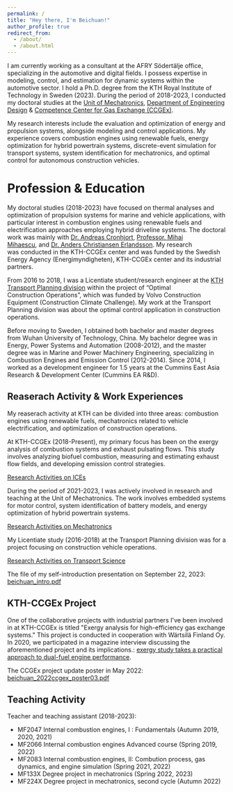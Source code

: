 ```yaml
---
permalink: /
title: "Hey there, I'm Beichuan!"
author_profile: true
redirect_from: 
  - /about/
  - /about.html
---
```


I am currently working as a consultant at the AFRY Södertälje office, specializing in the automotive and digital fields. I possess expertise in modeling, control, and estimation for dynamic systems within the automotive sector.
I hold a Ph.D. degree from the KTH Royal Institute of Technology in Sweden (2023). During the period of 2018-2023, I conducted my doctoral studies at the [Unit of Mechatronics](https://www.kth.se/mmk/mechatronics), [Department of Engineering Design](https://www.kth.se/mmk/department-of-machine-design-1.974324) & [Competence Center for Gas Exchange (CCGEx)](https://www.ccgex.kth.se).

My research interests include the evaluation and optimization of energy and propulsion systems, alongside modeling and control applications. My experience covers combustion engines using renewable fuels, energy optimization for hybrid powertrain systems, discrete-event simulation for transport systems, system identification for mechatronics, and optimal control for autonomous construction vehicles.


Profession & Education
======

My doctoral studies (2018-2023) have focused on thermal analyses and optimization of propulsion systems for marine and vehicle applications, with particular interest in combustion engines using renewable fuels and electrification approaches employing hybrid driveline systems. 
The doctoral work was mainly with [Dr. Andreas Cronhjort](https://www.kth.se/profile/qwerty), [Professor. Mihai Mihaescu](https://www.kth.se/profile/mihaescu), and [Dr. Anders Christiansen Erlandsson](https://scholar.google.se/citations?user=Y5rj2A0AAAAJ&hl=en).
My research was conducted in the KTH-CCGEx center and was funded by the Swedish Energy Agency (Energimyndigheten), KTH-CCGEx center and its industrial partners. 

From 2016 to 2018, I was a Licentiate student/research engineer at the [KTH Transport Planning division](https://www.byv.kth.se/en/avd/transportvetenskap/tet-1.790218) within the project of “Optimal Construction Operations”, which was funded by Volvo Construction Equipment (Construction Climate Challenge). My work at the Transport Planning division was about the optimal control application in construction operations.

Before moving to Sweden, I obtained both bachelor and master degrees from Wuhan University of Technology, China. My bachelor degree was in Energy, Power Systems and Automation (2008-2012), and the master degree was in Marine and Power Machinery Engineering, specializing in Combustion Engines and Emission Control (2012-2014). Since 2014, I worked as a development engineer for 1.5 years at the Cummins East Asia Research & Development Center (Cummins EA R&D).

Reaserach Activity & Work Experiences
------

My reaserach activity at KTH can be divided into three areas: combustion engines using renewable fuels, mechatronics related to vehicle electrification, and optimization of construction operations.

At KTH-CCGEx (2018-Present), my primary focus has been on the exergy analysis of combustion systems and exhaust pulsating flows. This study involves analyzing biofuel combustion, measuring and estimating exhaust flow fields, and developing emission control strategies.

<a href="https://beichuanh.github.io/beichuan/portfolio/portfolio-1/">Research Activities on ICEs</a>

During the period of 2021-2023, I was actively involved in research and teaching at the Unit of Mechatronics. The work involves embedded systems for motor control, system identification of battery models, and energy optimization of hybrid powertrain systems.

<a href="https://beichuanh.github.io/beichuan/portfolio/portfolio-2/">Research Activities on Mechatronics</a>

My Licentiate study (2016-2018) at the Transport Planning division was for a project focusing on construction vehicle operations.

<a href="https://beichuanh.github.io/beichuan/portfolio/portfolio-3/">Research Activities on Transport Science</a>

The file of my self-introduction presentation on September 22, 2023: <a href="https://beichuanh.github.io/beichuan/files/presentation_ver4.pdf" download="beichuan_presentation_09222023.pdf">beichuan_intro.pdf</a>

KTH-CCGEx Project
------
One of the collaborative projects with industrial partners I've been involved in at KTH-CCGEx is titled "Exergy analysis for high-efficiency gas exchange systems." This project is conducted in cooperation with Wärtsilä Finland Oy.
In 2020, we participated in a magazine interview discussing the aforementioned project and its implications.: [exergy study takes a practical approach to dual-fuel engine performance](https://www.motorship.com/exergy-study-takes-practical-approach-to-dual-fuel-engine-performance/1370852.article). 

The CCGEx project update poster in May 2022: <a href="https://beichuanh.github.io/beichuan/files/beichuan_2022ccgex_poster03.pdf" download="beichuan_2022ccgex_poster03.pdf">beichuan_2022ccgex_poster03.pdf</a>


Teaching Activity
------
Teacher and teaching assistant (2018-2023):

* MF2047 Internal combustion engines, I : Fundamentals (Autumn 2019, 2020, 2021)
* MF2066 Internal combustion engines Advanced course (Spring 2019, 2022)
* MF2083 Internal combustion engines, II: Combution process, gas dynamics, and engine simulation (Spring 2021, 2022)
* MF133X Degree project in mechatronics (Spring 2022, 2023)
* MF224X Degree project in mechatronics, second cycle (Autumn 2022)

